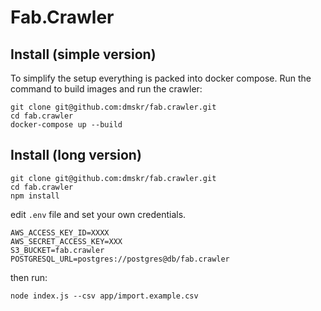 # Fab.Crawler

## Install (simple version)
To simplify the setup everything is packed into docker compose. Run the command to build images and run the crawler:

```
git clone git@github.com:dmskr/fab.crawler.git
cd fab.crawler
docker-compose up --build
```

## Install (long version)

```
git clone git@github.com:dmskr/fab.crawler.git
cd fab.crawler
npm install
```
edit `.env` file and set your own credentials.
```
AWS_ACCESS_KEY_ID=XXXX
AWS_SECRET_ACCESS_KEY=XXX
S3_BUCKET=fab.crawler
POSTGRESQL_URL=postgres://postgres@db/fab.crawler
```

then run:
```
node index.js --csv app/import.example.csv
```
